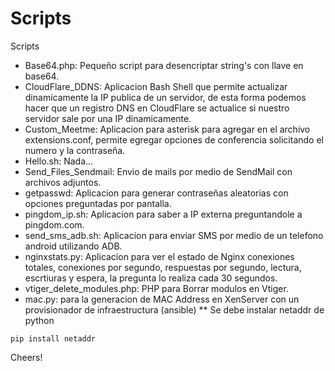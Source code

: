 Scripts
=======

Scripts

* Base64.php: Pequeño script para desencriptar string's con llave en base64.
* CloudFlare_DDNS: Aplicacion Bash Shell que permite actualizar dinamicamente la IP publica de un servidor, de esta forma podemos hacer que un registro DNS en CloudFlare se actualice si nuestro servidor sale por una IP dinamicamente.
* Custom_Meetme: Aplicacion para asterisk para agregar en el archivo extensions.conf, permite egregar opciones de conferencia solicitando el numero y la contraseña.
* Hello.sh: Nada...
* Send_Files_Sendmail: Envio de mails por medio de SendMail con archivos adjuntos.
* getpasswd: Aplicacion para generar contraseñas aleatorias con opciones preguntadas por pantalla.
* pingdom_ip.sh: Aplicacion para saber a IP externa preguntandole a pingdom.com.
* send_sms_adb.sh: Aplicacion para enviar SMS por medio de un telefono android utilizando ADB.
* nginxstats.py: Aplicacion para ver el estado de Nginx conexiones totales, conexiones por segundo, respuestas por segundo, lectura, escrtiuras y espera, la pregunta lo realiza cada 30 segundos.
* vtiger_delete_modules.php: PHP para Borrar modulos en Vtiger.
* mac.py: para la generacion de MAC Address en XenServer con un provisionador de infraestructura (ansible)
** Se debe instalar netaddr de python
```
pip install netaddr

```

Cheers!
